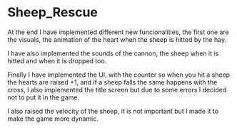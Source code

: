# Sheep_Rescue
At the end I have implemented different new funcionalities, the first one are the visuals, the animation of the heart when the sheep is hitted by the hay.

I have also implemented the sounds of the cannon, the sheep when it is hitted and when it is dropped too.

Finally I have implemented the UI, with the counter so when you hit a sheep the hearts are raised +1, and if a sheep falls the same happens with the cross, I also implemented the title screen but due to some errors I decided not to put it in the game.

I also raised the velocity of the sheep, it is not important but I made it to make the game more dynamic.
